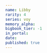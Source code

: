 ```yaml
---
name: Libby
rarity: 4
series: voy
memory_alpha:
bigbook_tier: -1
in_portal:
date:
published: true
---
```



